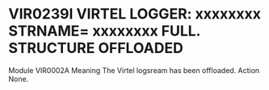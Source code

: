 # VIR0239I VIRTEL LOGGER: xxxxxxxx STRNAME= xxxxxxxx FULL. STRUCTURE OFFLOADED
Module
    VIR0002A
Meaning
    The Virtel logsream has been offloaded.
Action
    None.
